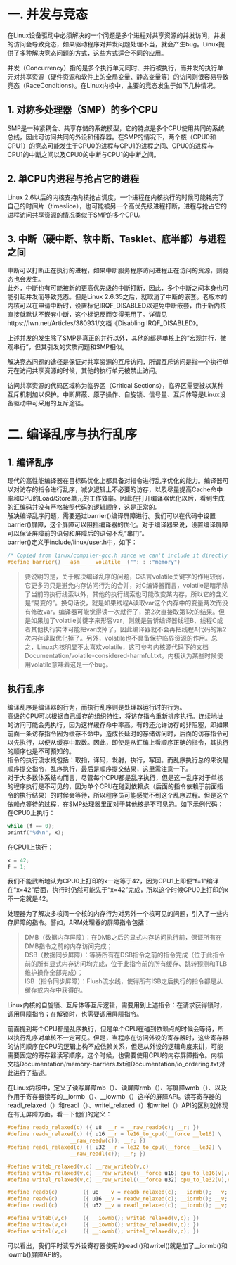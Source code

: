 # 一. 并发与竞态
在Linux设备驱动中必须解决的一个问题是多个进程对共享资源的并发访问，并发的访问会导致竞态，如果驱动程序对并发问题处理不当，就会产生bug。Linux提供了多种解决竞态问题的方式，这些方式适合不同的应用。

并发（Concurrency）指的是多个执行单元同时、并行被执行，而并发的执行单元对共享资源（硬件资源和软件上的全局变量、静态变量等）的访问则很容易导致竞态（RaceConditions）。在Linux内核中，主要的竞态发生于如下几种情况。
## 1. 对称多处理器（SMP）的多个CPU
SMP是一种紧耦合、共享存储的系统模型，它的特点是多个CPU使用共同的系统总线，因此可访问共同的外设和储存器。在SMP的情况下，两个核（CPU0和CPU1）的竞态可能发生于CPU0的进程与CPU1的进程之间、CPU0的进程与CPU1的中断之间以及CPU0的中断与CPU1的中断之间。
## 2. 单CPU内进程与抢占它的进程
Linux 2.6以后的内核支持内核抢占调度，一个进程在内核执行的时候可能耗完了自己的时间片（timeslice），也可能被另一个高优先级进程打断，进程与抢占它的进程访问共享资源的情况类似于SMP的多个CPU。
## 3. 中断（硬中断、软中断、Tasklet、底半部）与进程之间
中断可以打断正在执行的进程，如果中断服务程序访问进程正在访问的资源，则竞态也会发生。  
此外，中断也有可能被新的更高优先级的中断打断，因此，多个中断之间本身也可能引起并发而导致竞态。但是Linux 2.6.35之后，就取消了中断的嵌套。老版本的内核可以在申请中断时，设置标记IRQF_DISABLED以避免中断嵌套，由于新内核直接就默认不嵌套中断，这个标记反而变得无用了。详情见https://lwn.net/Articles/380931/文档《Disabling IRQF_DISABLED》。  

上述并发的发生除了SMP是真正的并行以外，其他的都是单核上的“宏观并行，微观串行”，但其引发的实质问题和SMP相似。

解决竞态问题的途径是保证对共享资源的互斥访问，所谓互斥访问是指一个执行单元在访问共享资源的时候，其他的执行单元被禁止访问。  

访问共享资源的代码区域称为临界区（Critical Sections），临界区需要被以某种互斥机制加以保护。中断屏蔽、原子操作、自旋锁、信号量、互斥体等是Linux设备驱动中可采用的互斥途径。

# 二. 编译乱序与执行乱序
## 1. 编译乱序
现代的高性能编译器在目标码优化上都具备对指令进行乱序优化的能力。编译器可以对访存的指令进行乱序，减少逻辑上不必要的访存，以及尽量提高Cache命中率和CPU的Load/Store单元的工作效率。因此在打开编译器优化以后，看到生成的汇编码并没有严格按照代码的逻辑顺序，这是正常的。  
解决编译乱序问题，需要通过barrier()编译屏障进行。我们可以在代码中设置barrier()屏障，这个屏障可以阻挡编译器的优化。对于编译器来说，设置编译屏障可以保证屏障前的语句和屏障后的语句不乱“串门”。  
barrier()定义于include/linux/user.h中，如下：
```c
/* Copied from linux/compiler-gcc.h since we can't include it directly */
#define barrier() __asm__ __volatile__("": : :"memory")
```
>要说明的是，关于解决编译乱序的问题，C语言volatile关键字的作用较弱，它更多的只是避免内存访问行为的合并，对C编译器而言，volatile是暗示除了当前的执行线索以外，其他的执行线索也可能改变某内存，所以它的含义是“易变的”。换句话说，就是如果线程A读取var这个内存中的变量两次而没有修改var，编译器可能觉得读一次就行了，第2次直接取第1次的结果。但是如果加了volatile关键字来形容var，则就是告诉编译器线程B、线程C或者其他执行实体可能把var改掉了，因此编译器就不会再把线程A代码的第2次内存读取优化掉了。另外，volatile也不具备保护临界资源的作用。总之，Linux内核明显不太喜欢volatile，这可参考内核源代码下的文档Documentation/volatile-considered-harmful.txt。内核认为某些时候使用volatile意味着这是一个bug。

## 执行乱序
编译乱序是编译器的行为，而执行乱序则是处理器运行时的行为。  
高级的CPU可以根据自己缓存的组织特性，将访存指令重新排序执行。连续地址的访问可能会先执行，因为这样缓存命中率高。有的还允许访存的非阻塞，即如果前面一条访存指令因为缓存不命中，造成长延时的存储访问时，后面的访存指令可以先执行，以便从缓存中取数。因此，即使是从汇编上看顺序正确的指令，其执行的顺序也是不可预知的。  
指令的执行流水线包括：取指，译码，发射，执行，写回。而乱序执行总的来说是顺序提交指令，乱序执行，最后是顺序提交结果，这里需注意一下。  
对于大多数体系结构而言，尽管每个CPU都是乱序执行，但是这一乱序对于单核的程序执行是不可见的，因为单个CPU在碰到依赖点（后面的指令依赖于前面指令的执行结果）的时候会等待，所以程序员可能感觉不到这个乱序过程。但是这个依赖点等待的过程，在SMP处理器里面对于其他核是不可见的。如下示例代码：
在CPU0上执行：
```c
while (f == 0);
printf("%d\n", x);
```
在CPU1上执行：
```c
x = 42;
f = 1;
```
我们不能武断地认为CPU0上打印的x一定等于42，因为CPU1上即便“f=1”编译在“x=42”后面，执行时仍然可能先于“x=42”完成，所以这个时候CPU0上打印的x不一定就是42。

处理器为了解决多核间一个核的内存行为对另外一个核可见的问题，引入了一些内存屏障的指令。譬如，ARM处理器的屏障指令包括：
>DMB（数据内存屏障）：在DMB之后的显式内存访问执行前，保证所有在DMB指令之前的内存访问完成；  
DSB（数据同步屏障）：等待所有在DSB指令之前的指令完成（位于此指令前的所有显式内存访问均完成，位于此指令前的所有缓存、跳转预测和TLB维护操作全部完成）；  
ISB（指令同步屏障）：Flush流水线，使得所有ISB之后执行的指令都是从缓存或内存中获得的。  

Linux内核的自旋锁、互斥体等互斥逻辑，需要用到上述指令：在请求获得锁时，调用屏障指令；在解锁时，也需要调用屏障指令。

前面提到每个CPU都是乱序执行，但是单个CPU在碰到依赖点的时候会等待，所以执行乱序对单核不一定可见。但是，当程序在访问外设的寄存器时，这些寄存器的访问顺序在CPU的逻辑上构不成依赖关系，但是从外设的逻辑角度来讲，可能需要固定的寄存器读写顺序，这个时候，也需要使用CPU的内存屏障指令。内核文档Documentation/memory-barriers.txt和Documentation/io_ordering.txt对此进行了描述。  

在Linux内核中，定义了读写屏障mb（）、读屏障rmb（）、写屏障wmb（）、以及作用于寄存器读写的__iormb（）、__iowmb（）这样的屏障API。读写寄存器的readl_relaxed（）和readl（）、writel_relaxed（）和writel（）API的区别就体现在有无屏障方面。看一下他们的定义：
```c
#define readb_relaxed(c) ({ u8  __r = __raw_readb(c); __r; })
#define readw_relaxed(c) ({ u16 __r = le16_to_cpu((__force __le16) \
					__raw_readw(c)); __r; })
#define readl_relaxed(c) ({ u32 __r = le32_to_cpu((__force __le32) \
					__raw_readl(c)); __r; })

#define writeb_relaxed(v,c)	__raw_writeb(v,c)
#define writew_relaxed(v,c)	__raw_writew((__force u16) cpu_to_le16(v),c)
#define writel_relaxed(v,c)	__raw_writel((__force u32) cpu_to_le32(v),c)

#define readb(c)		({ u8  __v = readb_relaxed(c); __iormb(); __v; })
#define readw(c)		({ u16 __v = readw_relaxed(c); __iormb(); __v; })
#define readl(c)		({ u32 __v = readl_relaxed(c); __iormb(); __v; })

#define writeb(v,c)		({ __iowmb(); writeb_relaxed(v,c); })
#define writew(v,c)		({ __iowmb(); writew_relaxed(v,c); })
#define writel(v,c)		({ __iowmb(); writel_relaxed(v,c); })
```
可以看出，我们平时读写外设寄存器使用的readl()和writel()就是加了__iormb()和iowmb()屏障API的。